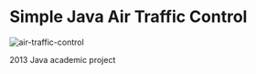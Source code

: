 # Simple Java Air Traffic Control


![air-traffic-control](https://user-images.githubusercontent.com/11593313/115942856-265aaa80-a4a4-11eb-8b33-21463bee9ca0.gif)

2013 Java academic project
